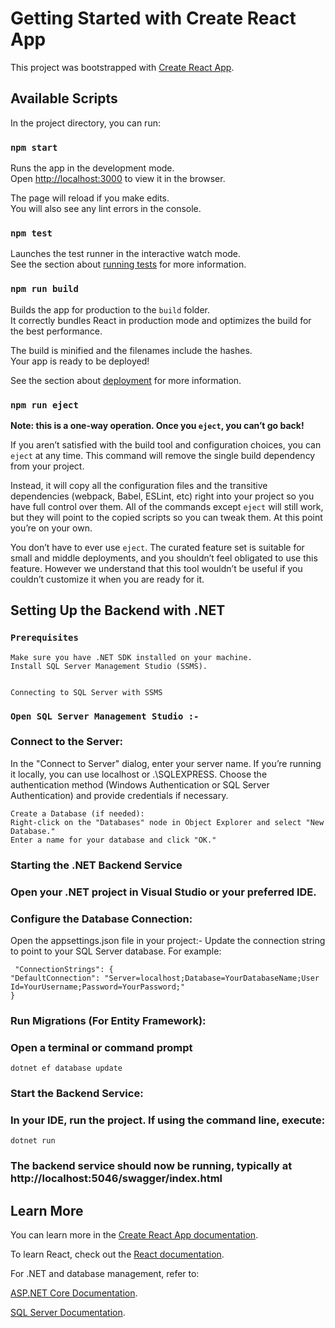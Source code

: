 # Getting Started with Create React App

This project was bootstrapped with [Create React App](https://github.com/facebook/create-react-app).

## Available Scripts

In the project directory, you can run:

### `npm start`

Runs the app in the development mode.\
Open [http://localhost:3000](http://localhost:3000) to view it in the browser.

The page will reload if you make edits.\
You will also see any lint errors in the console.

### `npm test`

Launches the test runner in the interactive watch mode.\
See the section about [running tests](https://facebook.github.io/create-react-app/docs/running-tests) for more information.

### `npm run build`

Builds the app for production to the `build` folder.\
It correctly bundles React in production mode and optimizes the build for the best performance.

The build is minified and the filenames include the hashes.\
Your app is ready to be deployed!

See the section about [deployment](https://facebook.github.io/create-react-app/docs/deployment) for more information.

### `npm run eject`

**Note: this is a one-way operation. Once you `eject`, you can’t go back!**

If you aren’t satisfied with the build tool and configuration choices, you can `eject` at any time. This command will remove the single build dependency from your project.

Instead, it will copy all the configuration files and the transitive dependencies (webpack, Babel, ESLint, etc) right into your project so you have full control over them. All of the commands except `eject` will still work, but they will point to the copied scripts so you can tweak them. At this point you’re on your own.

You don’t have to ever use `eject`. The curated feature set is suitable for small and middle deployments, and you shouldn’t feel obligated to use this feature. However we understand that this tool wouldn’t be useful if you couldn’t customize it when you are ready for it.

## Setting Up the Backend with .NET
### `Prerequisites`
    Make sure you have .NET SDK installed on your machine.
    Install SQL Server Management Studio (SSMS).


    Connecting to SQL Server with SSMS
### `Open SQL Server Management Studio :-`
### Connect to the Server:

In the "Connect to Server" dialog, enter your server name. If you’re running it locally, you can use localhost or .\SQLEXPRESS.
Choose the authentication method (Windows Authentication or SQL Server Authentication) and provide credentials if necessary.

    Create a Database (if needed):
    Right-click on the "Databases" node in Object Explorer and select "New Database."
    Enter a name for your database and click "OK."

### Starting the .NET Backend Service
### Open your .NET project in Visual Studio or your preferred IDE.
### Configure the Database Connection:
Open the appsettings.json file in your project:-
Update the connection string to point to your SQL Server database. For example:

     "ConnectionStrings": {
    "DefaultConnection": "Server=localhost;Database=YourDatabaseName;User Id=YourUsername;Password=YourPassword;"
    }
### Run Migrations (For Entity Framework):
### Open a terminal or command prompt

    dotnet ef database update
### Start the Backend Service:
### In your IDE, run the project. If using the command line, execute:    
    dotnet run

### The backend service should now be running, typically at http://localhost:5046/swagger/index.html

## Learn More

You can learn more in the [Create React App documentation](https://facebook.github.io/create-react-app/docs/getting-started).

To learn React, check out the [React documentation](https://reactjs.org/).

For .NET and database management, refer to:

[ASP.NET Core Documentation](https://learn.microsoft.com/en-us/aspnet/core/?view=aspnetcore-6.0).

[SQL Server Documentation](https://learn.microsoft.com/en-us/sql/sql-server/?view=sql-server-ver15).

